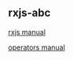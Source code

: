 ## rxjs-abc


[rxjs manual](http://reactivex.io/rxjs/manual/overview.html#purity)

[operators manual](https://github.com/ReactiveX/rxjs/blob/master/doc/pipeable-operators.md)
